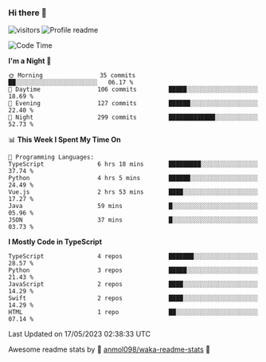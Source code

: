 ### Hi there 👋  
![visitors](https://visitor-badge.laobi.icu/badge?page_id=leverglowh) ![Profile readme](https://github.com/leverglowh/leverglowh/workflows/Profile%20readme/badge.svg?branch=master)

<!--START_SECTION:waka-->
![Code Time](http://img.shields.io/badge/Code%20Time-2%2C130%20hrs%2034%20mins-blue)

**I'm a Night 🦉** 

```text
🌞 Morning                35 commits          ██░░░░░░░░░░░░░░░░░░░░░░░   06.17 % 
🌆 Daytime                106 commits         █████░░░░░░░░░░░░░░░░░░░░   18.69 % 
🌃 Evening                127 commits         ██████░░░░░░░░░░░░░░░░░░░   22.40 % 
🌙 Night                  299 commits         █████████████░░░░░░░░░░░░   52.73 % 
```


📊 **This Week I Spent My Time On** 

```text
💬 Programming Languages: 
TypeScript               6 hrs 18 mins       █████████░░░░░░░░░░░░░░░░   37.74 % 
Python                   4 hrs 5 mins        ██████░░░░░░░░░░░░░░░░░░░   24.49 % 
Vue.js                   2 hrs 53 mins       ████░░░░░░░░░░░░░░░░░░░░░   17.27 % 
Java                     59 mins             █░░░░░░░░░░░░░░░░░░░░░░░░   05.96 % 
JSON                     37 mins             █░░░░░░░░░░░░░░░░░░░░░░░░   03.73 % 
```

**I Mostly Code in TypeScript** 

```text
TypeScript               4 repos             ███████░░░░░░░░░░░░░░░░░░   28.57 % 
Python                   3 repos             █████░░░░░░░░░░░░░░░░░░░░   21.43 % 
JavaScript               2 repos             ████░░░░░░░░░░░░░░░░░░░░░   14.29 % 
Swift                    2 repos             ████░░░░░░░░░░░░░░░░░░░░░   14.29 % 
HTML                     1 repo              ██░░░░░░░░░░░░░░░░░░░░░░░   07.14 % 
```




 Last Updated on 17/05/2023 02:38:33 UTC
<!--END_SECTION:waka-->


Awesome readme stats by :star2: [anmol098/waka-readme-stats](https://github.com/anmol098/waka-readme-stats) :star2:
